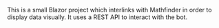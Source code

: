 This is a small Blazor project which interlinks with Mathfinder in order to display data visually. It uses a REST API to interact with the bot.
